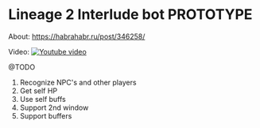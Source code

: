 # Lineage 2 Interlude bot PROTOTYPE

About:
https://habrahabr.ru/post/346258/

Video:
[![Youtube video](https://img.youtube.com/vi/vlV1oMwDLpQ/0.jpg)](https://www.youtube.com/watch?v=vlV1oMwDLpQ)

@TODO
1. Recognize NPC's and other players
2. Get self HP
3. Use self buffs
4. Support 2nd window
5. Support buffers
